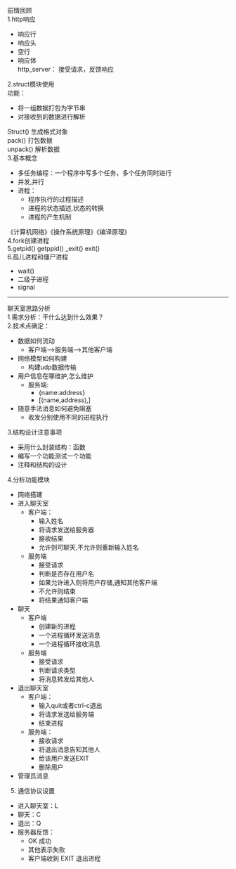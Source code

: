 前情回顾  
1.http响应
* 响应行
* 响应头
* 空行
* 响应体  
http_server： 接受请求，反馈响应

2.struct模块使用  
功能：
* 将一组数据打包为字节串
* 对接收到的数据进行解析  

Struct() 生成格式对象  
pack()  打包数据  
unpack() 解析数据  
3.基本概念
* 多任务编程：一个程序中写多个任务，多个任务同时进行  
* 并发,并行
* 进程：
    * 程序执行的过程描述
    * 进程的状态描述,状态的转换  
    * 进程的产生机制  

《计算机网络》《操作系统原理》《编译原理》  
4.fork创建进程  
5.getpid() getppid() _exit() exit()   
6.孤儿进程和僵尸进程
* wait()
* 二级子进程
* signal  
*********************
聊天室思路分析  
1.需求分析：干什么达到什么效果？  
2.技术点确定：
* 数据如何流动
    * 客户端-->服务端-->其他客户端  
* 网络模型如何构建  
    * 构建udp数据传输  
* 用户信息在哪维护,怎么维护
    * 服务端:
        * {name:address}
        * [(name,address),]
* 随意手法消息如何避免阻塞  
    * 收发分别使用不同的进程执行  

3.结构设计注意事项
* 采用什么封装结构：函数
* 编写一个功能测试一个功能
* 注释和结构的设计  

4.分析功能模块  
* 网络搭建
* 进入聊天室
    * 客户端：
        * 输入姓名
        * 将请求发送给服务器
        * 接收结果  
        * 允许则可聊天,不允许则重新输入姓名
    * 服务端
        * 接受请求
        * 判断是否存在用户名
        * 如果允许进入则将用户存储,通知其他客户端
        * 不允许则结束
        * 将结果通知客户端
* 聊天 
    * 客户端
        * 创建新的进程
        * 一个进程循环发送消息
        * 一个进程循环接收消息
    * 服务端  
        * 接受请求
        * 判断请求类型
        * 将消息转发给其他人
* 退出聊天室
    * 客户端：  
        * 输入quit或者ctrl-c退出
        * 将请求发送给服务端
        * 结束进程
    * 服务端：
        * 接收请求
        * 将退出消息告知其他人
        * 给该用户发送EXIT
        * 删除用户
* 管理员消息

5. 通信协议设置
* 进入聊天室：L
* 聊天：C
* 退出：Q
* 服务器反馈：
    * OK 成功
    * 其他表示失败
    * 客户端收到 EXIT 退出进程
    



